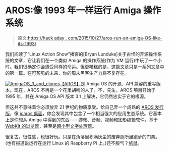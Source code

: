 # AROS:像 1993 年一样运行 Amiga 操作系统

> 原文:[https://hack aday . com/2015/10/27/aros-run-an-amiga-OS-like-its-1993/](https://hackaday.com/2015/10/27/aros-run-an-amiga-os-like-its-1993/)

我们阅读了“Linux Action Show”播客的[Bryan Lunduke]关于古怪的开源操作系统的文章，它让我们在一个类似 Amiga 的操作系统(作为 VM 运行)中玩了一个小时。我们很确定你会遭受同样的命运。但更糟糕的是，这篇文章只是一系列文章中的第一篇。在可预见的未来，你的周末黑客生产力将不复存在。

[![AmigaOS_3_and_clones](../Images/4d24ca8045380993efbdc74094f671a3.png)](https://hackaday.com/wp-content/uploads/2015/10/amigaos_3_and_clones.png)[【AROS】](http://aros.sourceforge.net/)是 Amiga OS 的开源、API 兼容的重写版本。现在，AROS 不再是一个花里胡哨的人了。不，先生，AROS 项目开始于 1995 年，并在 Amiga OS API 版本 3.1 上解决，它仍然忠实于它的根源。

但这并不意味着你必须放弃 21 世纪的物质享受。给自己弄一个成熟的 [AROS 发行版](http://aros.sourceforge.net/download.php)，像 [icaros 桌面](http://www.icarosdesktop.org/)，你会发现其中包含了一个相当强大的应用生态系统。它基本上是你想从 Amiga 中得到的东西——游戏、音频、视频和图形编辑软件，基于 [WebKit 的浏览器](https://en.wikipedia.org/wiki/Origyn_Web_Browser)，甚至是[超小型文字处理器](http://desler.be/modules/wfchannel/)。

很复古，很性感，也很好玩。只是在角落里积满灰尘的废弃厕所里跑步的门票。(也有报道说运行在运行 Linux 的 Raspberry Pi 上。)还不服气？[旅鼠](http://www.old-games.com/download/600/lemmings)。